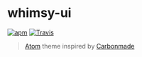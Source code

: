 # whimsy-ui
[![apm](https://img.shields.io/apm/dm/whimsy-ui.svg)](https://atom.io/themes/whimsy-ui) [![Travis](https://img.shields.io/travis/rdydns/whimsy-ui.svg)](https://travis-ci.org/rdydns/whimsy-ui)

> [Atom](https://atom.io/) theme inspired by [Carbonmade](https://carbonmade.com/)
